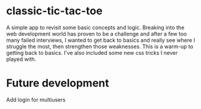 # classic-tic-tac-toe
A simple app to revisit some basic concepts and logic.
Breaking into the web development world has proven to be a challenge and after a few too many failed interviews, I wanted to get back to basics and really see where I struggle the most, then strengthen those weaknesses. This is a warm-up to getting back to basics. I've also included some new css tricks I never played with.

# Future development
Add login for multiusers
